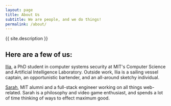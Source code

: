 ```yaml
---
layout: page
title: About Us
subtitle: We are people, and we do things!
permalink: /about/
---
```


{{ site.description }}

<h2>Here are a few of us:</h2>

<a href="http://ilia.hackartscience.com/">Ilia</a>, a PhD student in computer systems security at MIT's Computer Science and Artificial Intelligence Laboratory. Outside work, Ilia is a sailing vessel captain, an opportunistic bartender, and an all-around sketchy individual.

<a href="http://sarahycheng.com/">Sarah</a>, MIT alumni and a full-stack engineer working on all things web-related. Sarah is a philosophy and video game enthusiast, and spends a lot of time thinking of ways to effect maximum good.

